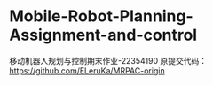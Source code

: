 # Mobile-Robot-Planning-Assignment-and-control
移动机器人规划与控制期末作业-22354190
原提交代码：https://github.com/ELeruKa/MRPAC-origin
